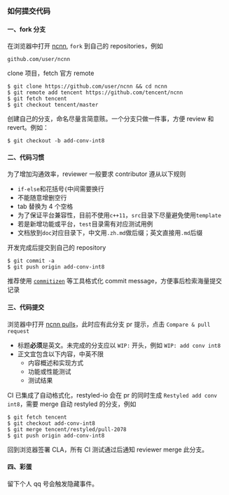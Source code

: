 ### 如何提交代码

#### 一、fork 分支
在浏览器中打开 [ncnn](https://github.com/tencent/ncnn), `fork` 到自己的 repositories，例如
```
github.com/user/ncnn
```
clone 项目，fetch 官方 remote

```
$ git clone https://github.com/user/ncnn && cd ncnn
$ git remote add tencent https://github.com/tencent/ncnn
$ git fetch tencent
$ git checkout tencent/master
```
创建自己的分支，命名尽量言简意赅。一个分支只做一件事，方便 review 和 revert。例如：
```
$ git checkout -b add-conv-int8
```

#### 二、代码习惯
为了增加沟通效率，reviewer 一般要求 contributor 遵从以下规则

* `if-else`和花括号`{`中间需要换行
* 不能随意增删空行
* tab 替换为 4 个空格
* 为了保证平台兼容性，目前不使用`c++11`，`src`目录下尽量避免使用`template`
* 若是新增功能或平台，`test`目录需有对应测试用例
* 文档放到`doc`对应目录下，中文用`.zh.md`做后缀；英文直接用`.md`后缀

开发完成后提交到自己的 repository
```
$ git commit -a
$ git push origin add-conv-int8
```
推荐使用 [`commitizen`](https://pypi.org/project/commitizen/) 等工具格式化 commit message，方便事后检索海量提交记录

#### 三、代码提交
浏览器中打开 [ncnn pulls](https://github.com/Tencent/ncnn/pulls)，此时应有此分支 pr 提示，点击 `Compare & pull request`

* 标题**必须**是英文。未完成的分支应以 `WIP:` 开头，例如 `WIP: add conv int8`
* 正文宜包含以下内容，中英不限
    * 内容概述和实现方式
    * 功能或性能测试
    * 测试结果

CI 已集成了自动格式化，restyled-io 会在 pr 的同时生成 `Restyled add conv int8`，需要 merge 自动 restyled 的分支，例如
```
$ git fetch tencent
$ git checkout add-conv-int8
$ git merge tencent/restyled/pull-2078
$ git push origin add-conv-int8
```
回到浏览器签署  CLA，所有 CI 测试通过后通知 reviewer merge 此分支。

#### 四、彩蛋
留下个人 qq 号会触发隐藏事件。